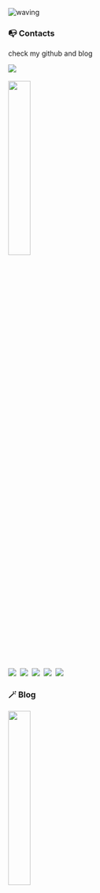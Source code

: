 ![waving](https://capsule-render.vercel.app/api?type=waving&height=200&text=TWent!&fontAlign=80&fontAlignY=40&color=gradient)

<h3 >📭 Contacts</h3>
<p> check my github and blog</p>

<p>
<a href="https://velog.io/@xodn127"><img src="https://img.shields.io/badge/Tech%20Blog-11B48A?style=flat-square&logo=Vimeo&logoColor=white&link=https://velog.io/@xodn127"/></a>&nbsp
</p>
<img width="30%" align="center" src="https://github-readme-stats.vercel.app/api?username=TWentCEO&show_icons=true&theme=dracula">
<br>

 <p>
  <img src="https://img.shields.io/badge/Python-3766AB?style=flat-square&logo=Python&logoColor=white"/></a>&nbsp 
  <img src="https://img.shields.io/badge/Django-092E20?style=flat-square&logo=Django&logoColor=white"/></a>&nbsp 
  <img src="https://img.shields.io/badge/Mysql-E6B91E?style=flat-square&logo=MySql&logoColor=white"/></a>&nbsp 
  <img src="https://img.shields.io/badge/Java-ffb13b?style=flat-square&logo=java&logoColor=white"/></a>&nbsp 
  <img src="https://img.shields.io/badge/Spring-c7edbc?style=flat-square&logo=Spring&logoColor=white"/></a>&nbsp
 </p>
 
<h3 >🪄 Blog </h3>
<p>
  <img width="30%" src="https://velog-readme-stats.vercel.app/api?name=xodn127">
</p>
